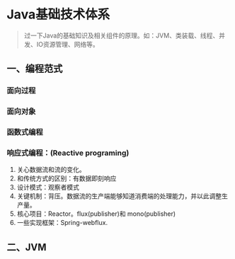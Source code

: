 # Java基础技术体系

> 过一下Java的基础知识及相关组件的原理。如：JVM、类装载、线程、并发、IO资源管理、网络等。

## 一、编程范式

### 面向过程

### 面向对象

### 函数式编程

### 响应式编程：(Reactive programing)

1. 关心数据流和流的变化。
2. 和传统方式的区别：有数据即刻响应
3. 设计模式：观察者模式
4. 关键机制：背压。数据流的生产端能够知道消费端的处理能力，并以此调整生产量。
5. 核心项目：Reactor。flux(publisher)和 mono(publisher)
6. 一些实现框架：Spring-webflux.

## 二、JVM
